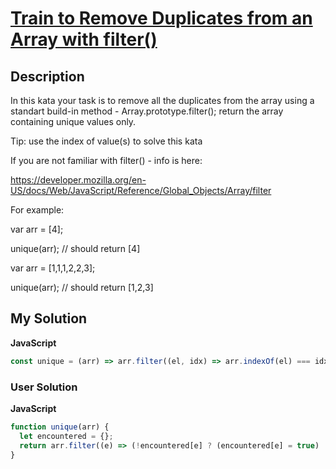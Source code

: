 # [Train to Remove Duplicates from an Array with filter()](https://www.codewars.com/kata/58308360aeb69a460b0002b2)

## Description

In this kata your task is to remove all the duplicates from the array using a standart build-in method - Array.prototype.filter(); return the array containing unique values only.

Tip: use the index of value(s) to solve this kata

If you are not familiar with filter() - info is here:

https://developer.mozilla.org/en-US/docs/Web/JavaScript/Reference/Global_Objects/Array/filter

For example:

var arr = [4];

unique(arr); // should return [4]

var arr = [1,1,1,2,2,3];

unique(arr); // should return [1,2,3]

## My Solution

**JavaScript**

```js
const unique = (arr) => arr.filter((el, idx) => arr.indexOf(el) === idx);
```

### User Solution

**JavaScript**

```js
function unique(arr) {
  let encountered = {};
  return arr.filter((e) => (!encountered[e] ? (encountered[e] = true) : false));
}
```
